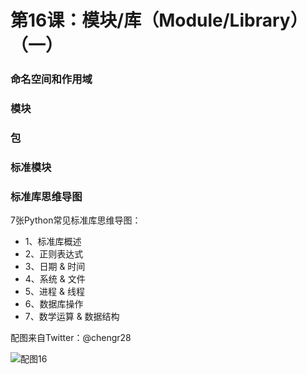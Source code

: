 # 第16课：模块/库（Module/Library）（一）

### 命名空间和作用域

### 模块

### 包

### 标准模块

### 标准库思维导图
7张Python常见标准库思维导图：
* 1、标准库概述
* 2、正则表达式
* 3、日期 & 时间
* 4、系统 & 文件
* 5、进程 & 线程
* 6、数据库操作
* 7、数学运算 & 数据结构

配图来自Twitter：@chengr28

![配图16](https://wiki.huihoo.com/images/b/b9/Devopsgirls16.png)
